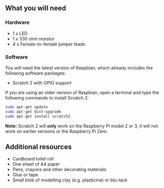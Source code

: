 ## What you will need

### Hardware

* 1 x LED
* 1 x 330 ohm resistor
* 4 x Female-to-female jumper leads

### Software

You will need the latest version of Raspbian, which already includes the following software packages:

+ Scratch 2 with GPIO support

If you are using an older version of Raspbian, open a terminal and type the following commands to install Scratch 2:

```bash
sudo apt-get update
sudo apt-get dist-upgrade
sudo apt-get install scratch2
```

**Note:** Scratch 2 will **only** work on the Raspberry Pi model 2 or 3, it will not work on earlier versions or the Raspberry Pi Zero.


## Additional resources

+ Cardboard toilet roll
+ One sheet of A4 paper
+ Pens, crayons and other decorating materials
+ Glue or tape
+ Small blob of modelling clay (e.g. plasticine) or blu-tack
